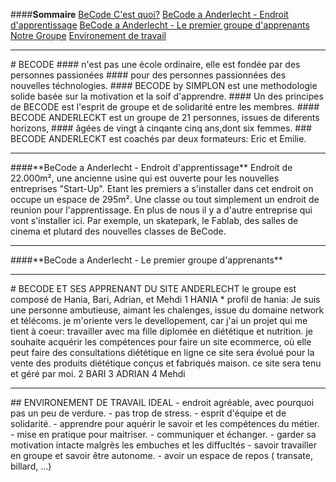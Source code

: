 
####**Sommaire**
[BeCode C'est quoi?](#Becodecq)
[BeCode a Anderlecht - Endroit d'apprentissage](#Becodeaded)
[BeCode a Anderlecht - Le premier groupe d'apprenants](#Becodeadlpga)
[Notre Groupe](#notregroupe)
[Environement de travail](#environement)

---
<a name="Becodecq"/>
# BECODE #### n'est pas une école ordinaire, elle est fondée par des personnes passionées 
#### pour des personnes passionnées des nouvelles téchnologies.
#### BECODE by SIMPLON est une methodologie solide basée sur la motivation et la soif d'apprendre.
#### Un des principes de BECODE est l'esprit de groupe et de solidarité entre les membres.
#### BECODE ANDERLECKT est un groupe de 21 personnes, issues de diferents horizons, 
#### âgées de vingt à cinqante cinq ans,dont six femmes.
### BECODE ANDERLECKT est coachés par deux formateurs: Eric et Emilie.

---
<a name="Becodeaded"/>
####**BeCode a Anderlecht - Endroit d'apprentissage**
Endroit de 22.000m², une ancienne usine qui est ouverte pour les nouvelles entreprises "Start-Up". Etant les premiers a s'installer dans cet endroit on occupe un espace de 295m². Une classe ou tout simplement un endroit de reunion pour l'apprentissage. En plus de nous il y a d'autre entreprise qui vont s'installer ici. Par exemple, un skatepark, le Fablab, des salles de cinema et plutard des nouvelles classes de BeCode.

---
<a name="Becodeadlpga"/>
####**BeCode a Anderlecht - Le premier groupe d'apprenants**

---
<a name="notregroupe"/>
# BECODE ET SES APPRENANT DU SITE ANDERLECHT 
le groupe est composé de Hania, Bari, Adrian, et Mehdi
1 HANIA 
  * profil de hania:
      Je suis une personne ambutieuse, aimant les chalenges, issue du domaine network et télécoms.
      je m'oriente vers le devellopement, car j'ai un projet qui me tient à coeur: travailler avec ma fille
      diplomée en diététique et nutrition. je souhaite acquérir les compétences pour faire un site ecommerce, 
      où elle peut faire des consultations diététique en ligne ce site sera évolué pour la vente des produits diététique 
      conçus et fabriqués maison. ce site sera tenu et géré par moi.
2 BARI
3 ADRIAN
4 Mehdi 

--- 
<a name="environement"/>
## ENVIRONEMENT DE TRAVAIL IDEAL
-  endroit agréable, avec pourquoi pas un peu de verdure.
-  pas trop de stress.
-  esprit d'équipe et de solidarité.
-  apprendre pour aquérir le savoir et les compétences du métier.
-  mise en pratique pour maitriser.
-  communiquer et échanger.
-  garder sa motivation intacte malgrès les embuches et les diffucltés
-  savoir travailler en groupe et savoir être autonome.
- avoir un espace de repos ( transate, billard, ...)
